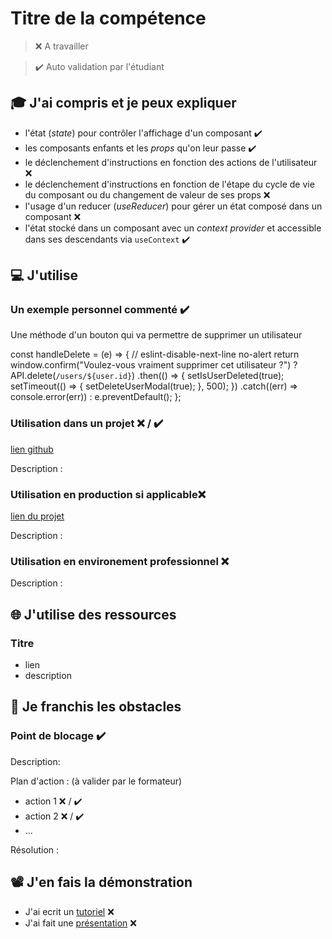 # Titre de la compétence

> ❌ A travailler

> ✔️ Auto validation par l'étudiant

## 🎓 J'ai compris et je peux expliquer

- l'état (_state_) pour contrôler l'affichage d'un composant ✔️
- les composants enfants et les _props_ qu'on leur passe ✔️
- le déclenchement d'instructions en fonction des actions de l'utilisateur ❌ 
- le déclenchement d'instructions en fonction de l'étape du cycle de vie du composant ou du changement de valeur de ses props ❌ 
- l'usage d'un reducer (_useReducer_) pour gérer un état composé dans un composant ❌
- l'état stocké dans un composant avec un _context provider_ et accessible dans ses descendants via `useContext` ✔️

## 💻 J'utilise

### Un exemple personnel commenté ✔️
Une méthode d'un bouton qui va permettre de supprimer un utilisateur

const handleDelete = (e) => {
        // eslint-disable-next-line no-alert
        return window.confirm("Voulez-vous vraiment supprimer cet utilisateur ?")
          ? API.delete(`/users/${user.id}`)
              .then(() => {
                setIsUserDeleted(true);
                setTimeout(() => {
                setDeleteUserModal(true);
        }, 500);
              })
              .catch((err) => console.error(err))
          : e.preventDefault();
      };

### Utilisation dans un projet ❌ / ✔️

[lien github](...)

Description :

### Utilisation en production si applicable❌ 

[lien du projet](...)

Description :

### Utilisation en environement professionnel ❌ 

Description :

## 🌐 J'utilise des ressources

### Titre

- lien
- description

## 🚧 Je franchis les obstacles

### Point de blocage  ✔️

Description:

Plan d'action : (à valider par le formateur)

- action 1 ❌ / ✔️
- action 2 ❌ / ✔️
- ...

Résolution :

## 📽️ J'en fais la démonstration

- J'ai ecrit un [tutoriel](...) ❌ 
- J'ai fait une [présentation](...) ❌
